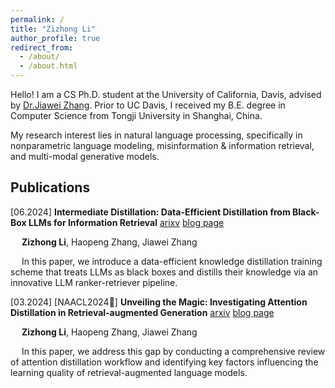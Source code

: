 ```yaml
---
permalink: /
title: "Zizhong Li"
author_profile: true
redirect_from: 
  - /about/
  - /about.html
---
```

Hello!
I am a CS Ph.D. student at the University of California, Davis, advised by [Dr.Jiawei Zhang](http://jiaweizhang.net). Prior to UC Davis, I received my B.E. degree in Computer Science from Tongji University in Shanghai, China. 

My research interest lies in natural language processing, specifically in nonparametric language modeling, misinformation & information retrieval, and multi-modal generative models. 


Publications
------
[06.2024] **Intermediate Distillation: Data-Efficient Distillation from Black-Box LLMs for Information Retrieval**  [arixv](https://arxiv.org/abs/2406.12169)  [blog page]()
  
&emsp; **Zizhong Li**, Haopeng Zhang, Jiawei Zhang 

&emsp; In this paper, we introduce a data-efficient knowledge distillation training scheme that treats LLMs as black boxes and distills their knowledge via an innovative LLM ranker-retriever pipeline.

[03.2024] [NAACL2024🌟] **Unveiling the Magic: Investigating Attention Distillation in Retrieval-augmented Generation**  [arxiv](https://arxiv.org/abs/2402.11794)  [blog page]()

&emsp; **Zizhong Li**, Haopeng Zhang, Jiawei Zhang

&emsp; In this paper, we address this gap by conducting a comprehensive review of attention distillation workflow and identifying key factors influencing the learning quality of retrieval-augmented language models.




  



